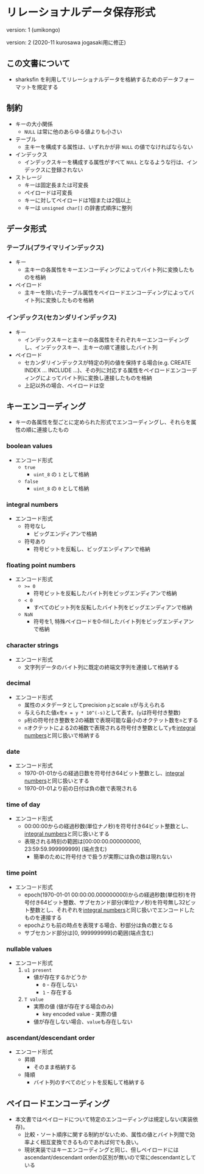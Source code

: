 # リレーショナルデータ保存形式

version: 1 (umikongo)

version: 2 (2020-11 kurosawa jogasaki用に修正)

## この文書について

* sharksfin を利用してリレーショナルデータを格納するためのデータフォーマットを規定する

## 制約

* キーの大小関係
  * `NULL` は常に他のあらゆる値よりも小さい
* テーブル
  * 主キーを構成する属性は、いずれかが非 `NULL` の値でなければならない
* インデックス
  * インデックスキーを構成する属性がすべて `NULL` となるような行は、インデックスに登録されない
* ストレージ
  * キーは固定長または可変長
  * ペイロードは可変長
  * キーに対してペイロードは1個または2個以上
  * キーは `unsigned char[]` の辞書式順序に整列

## データ形式

### テーブル(プライマリインデックス)

* キー
  * 主キーの各属性をキーエンコーディングによってバイト列に変換したものを格納
* ペイロード
  * 主キーを除いたテーブル属性をペイロードエンコーディングによってバイト列に変換したものを格納

### インデックス(セカンダリインデックス)

* キー
  * インデックスキーと主キーの各属性をそれぞれキーエンコーディングし、インデックスキー、主キーの順て連接したバイト列
* ペイロード
  * セカンダリインデックスが特定の列の値を保持する場合(e.g. CREATE INDEX ... INCLUDE ...)、その列に対応する属性をペイロードエンコーディングによってバイト列に変換し連接したものを格納
  * 上記以外の場合、ペイロードは空

## キーエンコーディング

* キーの各属性を型ごとに定められた形式でエンコーディングし、それらを属性の順に連接したもの

### boolean values

* エンコード形式
  * `true`
    * `uint_8` の `1` として格納
  * `false`
    * `uint_8` の `0` として格納

### integral numbers

* エンコード形式
  * 符号なし
    * ビッグエンディアンで格納
  * 符号あり
    * 符号ビットを反転し、ビッグエンディアンで格納

### floating point numbers

* エンコード形式
  * `>= 0`
    * 符号ビットを反転したバイト列をビッグエンディアンで格納
  * `< 0`
    * すべてのビット列を反転したバイト列をビッグエンディアンで格納
  * `NaN`
    * 符号を1, 特殊ペイロードを0-fillしたバイト列をビッグエンディアンで格納

### character strings

* エンコード形式
  * 文字列データのバイト列に既定の終端文字列を連接して格納する

### decimal 

* エンコード形式
  * 属性のメタデータとしてprecision `p`とscale `s`が与えられる
  * 与えられた値`x`を`x = y * 10^(-s)`として表す。(`y`は符号付き整数)
  * `p`桁の符号付き整数を2の補数で表現可能な最小のオクテット数を`n`とする
  * `n`オクテットによる2の補数で表現される符号付き整数として`y`を[integral numbers](#integral-numbers)と同じ扱いで格納する

### date

* エンコード形式
  * 1970-01-01からの経過日数を符号付き64ビット整数とし、[integral numbers](#integral-numbers)と同じ扱いとする
  * 1970-01-01より前の日付は負の数で表現される

### time of day

* エンコード形式
  * 00:00:00からの経過秒数(単位ナノ秒)を符号付き64ビット整数とし、[integral numbers](#integral-numbers)と同じ扱いとする
  * 表現される時刻の範囲は[00:00:00.000000000, 23:59:59.999999999] (端点含む)
    * 簡単のために符号付きで扱うが実際には負の数は現れない

### time point

* エンコード形式
  * epoch(1970-01-01 00:00:00.000000000)からの経過秒数(単位秒)を符号付き64ビット整数、サブセカンド部分(単位ナノ秒)を符号無し32ビット整数とし、それぞれを[integral numbers](#integral-numbers)と同じ扱いでエンコードしたものを連接する
  * epochよりも前の時点を表現する場合、秒部分は負の数となる
  * サブセカンド部分は[0, 999999999]の範囲(端点含む)
 
### nullable values

* エンコード形式
  1. `u1 present`
     * 値が存在するかどうか
       * `0` - 存在しない
       * `1` - 存在する
  2. `T value`
     * 実際の値 (値が存在する場合のみ)
       * key encoded value - 実際の値
     * 値が存在しない場合、`value`も存在しない

### ascendant/descendant order

* エンコード形式
  * 昇順
    * そのまま格納する
  * 降順
    * バイト列のすべてのビットを反転して格納する

## ペイロードエンコーディング

* 本文書ではペイロードについて特定のエンコーディングは規定しない(実装依存)。
  * 比較・ソート順序に関する制約がないため、属性の値とバイト列間で効率よく相互変換できるものであれば何でも良い。
  * 現状実装ではキーエンコーディングと同じ、但しペイロードにはascendant/descendant orderの区別が無いので常にdescendantとしている
